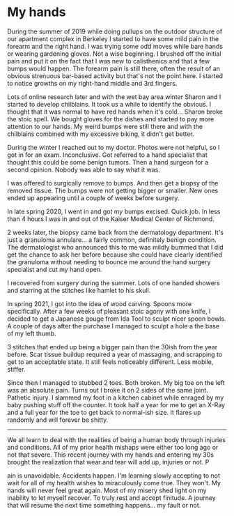 # My hands

During the summer of 2019 while doing pullups on the outdoor structure of our apartment complex in Berkeley I started to have some mild pain in the forearm and the right hand. I was trying some odd moves while bare hands or wearing gardening gloves. Not a wise beginning. I brushed off the initial pain and put it on the fact that I was new to calisthenics and that a few bumps would happen. The forearm pain is still there, often the result of an obvious strenuous bar-based activity but that's not the point here. I started to notice growths on my right-hand middle and 3rd fingers.

Lots of online research later and with the wet bay area winter Sharon and I started to develop chilblains. It took us a while to identify the obvious. I thought that it was normal to have red hands when it's cold... Sharon broke the stoic spell. We bought gloves for the dishes and started to pay more attention to our hands. My weird bumps were still there and with the chilblains combined with my excessive biking, it didn't get better. 

During the winter I reached out to my doctor. Photos were not helpful, so I got in for an exam. Inconclusive. Got referred to a hand specialist that thought this could be some benign tumors. Then a hand surgeon for a second opinion. Nobody was able to say what it was.

I was offered to surgically remove to bumps. And then get a biopsy of the removed tissue. The bumps were not getting bigger or smaller. New ones ended up appearing until a couple of weeks before surgery. 

In late spring 2020, I went in and got my bumps excised. Quick job. In less than 4 hours I was in and out of the Kaiser Medical Center of Richmond.

2 weeks later, the biopsy came back from the dermatology department. It's just a granuloma annulare... a fairly common, definitely benign condition. The dermatologist who announced this to me was mildly bummed that I did get the chance to ask her before because she could have clearly identified the granuloma without needing to bounce me around the hand surgery specialist and cut my hand open.

I recovered from surgery during the summer. Lots of one handed showers and starring at the stitches like hamlet to his skull.

In spring 2021, I got into the idea of wood carving. Spoons more specifically.  After a few weeks of pleasant stoic agony with one knife, I decided to get a Japanese gouge from Ida Tool to sculpt nicer spoon bowls. A couple of days after the purchase I managed to sculpt a hole a the base of my left thumb.

3 stitches that ended up being a bigger pain than the 30ish from the year before. Scar tissue buildup required a year of massaging, and scrapping to get to an acceptable state. It still feels noticeably different. Less mobile, stiffer.

Since then I managed to stubbed 2 toes. Both broken. My big toe on the left was an absolute pain. Turns out I broke it on 2 sides of the same joint. Pathetic injury. I slammed my foot in a kitchen cabinet while enraged by my baby pushing stuff off the counter. It took half a year for me to get an X-Ray and a full year for the toe to get back to normal-ish size. It flares up randomly and will forever be shitty. 

***

We all learn to deal with the realities of being a human body through injuries and conditions. All of my prior health mishaps were either too long ago or not that severe. This recent journey with my hands and entering my 30s brought the realization that wear and tear will add up, injuries or not. P

ain is unavoidable. Accidents happen. I'm learning slowly accepting to not wait for all of my health wishes to miraculously come true. They won't. My hands will never feel great again. Most of my misery shed light on my inability to let myself recover. To truly rest and accept finitude. A journey that will resume the next time something happens... my fault or not.
